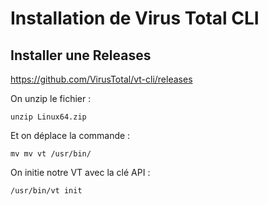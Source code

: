 #  Installation de Virus Total CLI

## Installer une Releases

https://github.com/VirusTotal/vt-cli/releases

On unzip le fichier :

`unzip Linux64.zip`

Et on déplace la commande :

`mv mv vt /usr/bin/`

On initie notre VT avec la clé API :

`/usr/bin/vt init`
